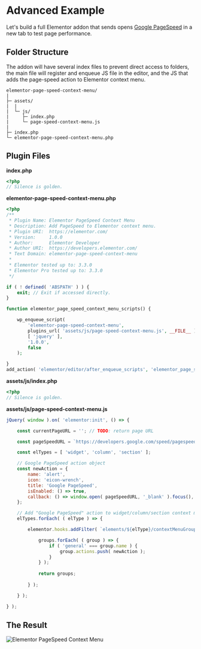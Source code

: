 # Advanced Example

Let's build a full Elementor addon that sends opens [Google PageSpeed](https://developers.google.com/speed/pagespeed/insights/) in a new tab to test page performance.

## Folder Structure

The addon will have several index files to prevent direct access to folders, the main file will register and enqueue JS file in the editor, and the JS that adds the page-speed action to Elementor context menu.

```
elementor-page-speed-context-menu/
|
├─ assets/
|  |
|  └─ js/
|     ├─ index.php
|     └─ page-speed-context-menu.js
|
├─ index.php
└─ elementor-page-speed-context-menu.php
```

## Plugin Files

**index.php**

```php
<?php
// Silence is golden.
```

**elementor-page-speed-context-menu.php**

```php
<?php
/**
 * Plugin Name: Elementor PageSpeed Context Menu
 * Description: Add PageSpeed to Elementor context menu.
 * Plugin URI:  https://elementor.com/
 * Version:     1.0.0
 * Author:      Elementor Developer
 * Author URI:  https://developers.elementor.com/
 * Text Domain: elementor-page-speed-context-menu
 *
 * Elementor tested up to: 3.3.0
 * Elementor Pro tested up to: 3.3.0
 */

if ( ! defined( 'ABSPATH' ) ) {
	exit; // Exit if accessed directly.
}

function elementor_page_speed_context_menu_scripts() {

	wp_enqueue_script(
		'elementor-page-speed-context-menu',
		plugins_url( 'assets/js/page-speed-context-menu.js', __FILE__ ),
		[ 'jquery' ],
		'1.0.0',
		false
	);

}
add_action( 'elementor/editor/after_enqueue_scripts', 'elementor_page_speed_context_menu_scripts' );
```

**assets/js/index.php**

```php
<?php
// Silence is golden.
```

**assets/js/page-speed-context-menu.js**

```js
jQuery( window ).on( 'elementor:init', () => {

	const currentPageURL = ''; // TODO: return page URL

	const pageSpeedURL = `https://developers.google.com/speed/pagespeed/insights/?url=${currentPageURL}&tab=desktop`;

	const elTypes = [ 'widget', 'column', 'section' ];

	// Google PageSpeed action object
	const newAction = {
		name: 'alert',
		icon: 'eicon-wrench',
		title: 'Google PageSpeed',
		isEnabled: () => true,
		callback: () => window.open( pageSpeedURL, '_blank' ).focus(),
	};

	// Add "Google PageSpeed" action to widget/column/section context menus.
	elTypes.forEach( ( elType ) => {

		elementor.hooks.addFilter( `elements/${elType}/contextMenuGroups`, ( groups, view ) => {

			groups.forEach( ( group ) => {
				if ( 'general' === group.name ) {
					group.actions.push( newAction );
				}
			} );
	
			return groups;
	
		} );

	} );

} );
```

## The Result

![Elementor PageSpeed Context Menu](/assets/img/elementor-context-menu-page-speed.png)

